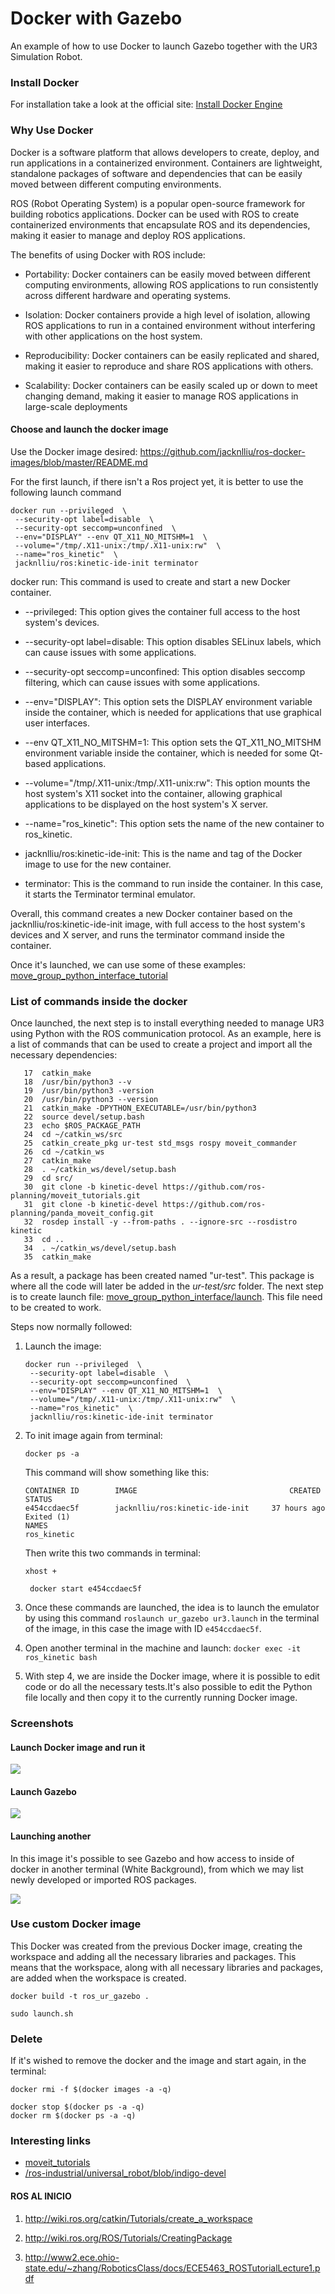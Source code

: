 # Docker with Gazebo

An example of how to use Docker to launch Gazebo together with the UR3 Simulation Robot.

### Install Docker

For installation take a look at the official site: [Install Docker Engine](https://docs.docker.com/engine/install/)

### Why Use Docker

Docker is a software platform that allows developers to create, deploy, and run applications in a containerized environment. Containers are lightweight, standalone packages of software and dependencies that can be easily moved between different computing environments.

ROS (Robot Operating System) is a popular open-source framework for building robotics applications. Docker can be used with ROS to create containerized environments that encapsulate ROS and its dependencies, making it easier to manage and deploy ROS applications.

The benefits of using Docker with ROS include:

- Portability: Docker containers can be easily moved between different computing environments, allowing ROS applications to run consistently across different hardware and operating systems.

- Isolation: Docker containers provide a high level of isolation, allowing ROS applications to run in a contained environment without interfering with other applications on the host system.

- Reproducibility: Docker containers can be easily replicated and shared, making it easier to reproduce and share ROS applications with others.

- Scalability: Docker containers can be easily scaled up or down to meet changing demand, making it easier to manage ROS applications in large-scale deployments


#### Choose and launch the docker image

Use the Docker image desired: https://github.com/jacknlliu/ros-docker-images/blob/master/README.md

For the first launch, if there isn't a Ros project yet, it is better to use the following launch command

```shell
docker run --privileged  \
 --security-opt label=disable  \
 --security-opt seccomp=unconfined  \
 --env="DISPLAY" --env QT_X11_NO_MITSHM=1  \
 --volume="/tmp/.X11-unix:/tmp/.X11-unix:rw"  \
 --name="ros_kinetic"  \
 jacknlliu/ros:kinetic-ide-init terminator
```

docker run: This command is used to create and start a new Docker container.

- --privileged: This option gives the container full access to the host system's devices.
- --security-opt label=disable: This option disables SELinux labels, which can cause issues with some applications.

- --security-opt seccomp=unconfined: This option disables seccomp filtering, which can cause issues with some applications.

- --env="DISPLAY": This option sets the DISPLAY environment variable inside the container, which is needed for applications that use graphical user interfaces.

- --env QT_X11_NO_MITSHM=1: This option sets the QT_X11_NO_MITSHM environment variable inside the container, which is needed for some Qt-based applications.
- --volume="/tmp/.X11-unix:/tmp/.X11-unix:rw": This option mounts the host system's X11 socket into the container, allowing graphical applications to be displayed on the host system's X server.

- --name="ros_kinetic": This option sets the name of the new container to ros_kinetic.

- jacknlliu/ros:kinetic-ide-init: This is the name and tag of the Docker image to use for the new container.

- terminator: This is the command to run inside the container. In this case, it starts the Terminator terminal emulator.


Overall, this command creates a new Docker container based on the jacknlliu/ros:kinetic-ide-init image, with full access to the host system's devices and X server, and runs the terminator command inside the container.

Once it's launched, we can use some of these examples: [move_group_python_interface_tutorial](http://docs.ros.org/kinetic/api/moveit_tutorials/html/doc/move_group_python_interface/move_group_python_interface_tutorial.html)



### List of commands inside the docker

Once launched, the next step is to install everything needed to manage UR3 using Python with the ROS communication protocol. As an example, here is a list of commands that can be used to create a project and import all the necessary dependencies:

```shell
   17  catkin_make
   18  /usr/bin/python3 --v
   19  /usr/bin/python3 -version
   20  /usr/bin/python3 --version
   21  catkin_make -DPYTHON_EXECUTABLE=/usr/bin/python3
   22  source devel/setup.bash
   23  echo $ROS_PACKAGE_PATH
   24  cd ~/catkin_ws/src
   25  catkin_create_pkg ur-test std_msgs rospy moveit_commander
   26  cd ~/catkin_ws
   27  catkin_make
   28  . ~/catkin_ws/devel/setup.bash
   29  cd src/
   30  git clone -b kinetic-devel https://github.com/ros-planning/moveit_tutorials.git
   31  git clone -b kinetic-devel https://github.com/ros-planning/panda_moveit_config.git
   32  rosdep install -y --from-paths . --ignore-src --rosdistro kinetic
   33  cd ..
   34  . ~/catkin_ws/devel/setup.bash
   35  catkin_make
```

As a result, a package has been created named "ur-test". This package is where all the code will later be added in the *ur-test/src* folder. The next step is to create launch file: [move_group_python_interface/launch](https://github.com/ros-planning/moveit_tutorials/tree/kinetic-devel/doc/move_group_python_interface/launch). This file need to be created to work.


Steps now normally followed:

1. Launch the image:

   ```shell
   docker run --privileged  \
    --security-opt label=disable  \
    --security-opt seccomp=unconfined  \
    --env="DISPLAY" --env QT_X11_NO_MITSHM=1  \
    --volume="/tmp/.X11-unix:/tmp/.X11-unix:rw"  \
    --name="ros_kinetic"  \
    jacknlliu/ros:kinetic-ide-init terminator
   ```

   

2. To init image again from terminal:

   ```
   docker ps -a
   ```

   This command will show something like this:

   ```
   CONTAINER ID        IMAGE                                  CREATED             STATUS 
   e454ccdaec5f        jacknlliu/ros:kinetic-ide-init     37 hours ago        Exited (1)  
   NAMES  
   ros_kinetic
   ```

   Then write this two commands in terminal:

   ```
   xhost +
   ```

   ```
    docker start e454ccdaec5f
   ```

   

3. Once these commands are launched, the idea is to launch the emulator by using this command `roslaunch ur_gazebo ur3.launch`  in the terminal of the image, in this case the image with ID `e454ccdaec5f`.

4. Open another terminal in the machine and launch:  `docker exec -it ros_kinetic bash` 

5. With step 4, we are inside the Docker image, where it is possible to edit code or do all the necessary tests.It's also possible to edit the Python file locally and then copy it to the currently running Docker image.

### Screenshots

#### Launch Docker image and run it

![](https://github.com/manujose94/Docker/blob/master/misitio_ros_ur/Seleccio1.png?raw=true)

#### Launch Gazebo

![](https://github.com/manujose94/Docker/blob/master/misitio_ros_ur/Seleccio2.png?raw=true)

#### Launching another

In this image it's possible to see Gazebo and how access to inside of docker in another terminal (White Background), from which we may list newly developed or imported ROS packages.


![](https://github.com/manujose94/Docker/blob/master/misitio_ros_ur/Seleccio3.png?raw=true)

### Use custom Docker image

This Docker was created from the previous Docker image, creating the workspace and adding all the necessary libraries and packages. This means that the workspace, along with all necessary libraries and packages, are added when the workspace is created.

```shell
docker build -t ros_ur_gazebo .

sudo launch.sh
```

### Delete

If it's wished to remove the docker and the image and start again, in the terminal:

```shell
docker rmi -f $(docker images -a -q)

docker stop $(docker ps -a -q)
docker rm $(docker ps -a -q)
```

### Interesting links

- [moveit_tutorials](http://docs.ros.org/kinetic/api/moveit_tutorials/html/doc/getting_started/getting_started.html)
- [/ros-industrial/universal_robot/blob/indigo-devel](https://github.com/ros-industrial/universal_robot/blob/indigo-devel/README.md)

#### ROS AL INICIO

1. http://wiki.ros.org/catkin/Tutorials/create_a_workspace

2. http://wiki.ros.org/ROS/Tutorials/CreatingPackage

3. http://www2.ece.ohio-state.edu/~zhang/RoboticsClass/docs/ECE5463_ROSTutorialLecture1.pdf